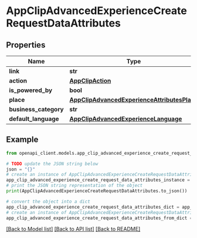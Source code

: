 # AppClipAdvancedExperienceCreateRequestDataAttributes


## Properties

Name | Type | Description | Notes
------------ | ------------- | ------------- | -------------
**link** | **str** |  | 
**action** | [**AppClipAction**](AppClipAction.md) |  | [optional] 
**is_powered_by** | **bool** |  | 
**place** | [**AppClipAdvancedExperienceAttributesPlace**](AppClipAdvancedExperienceAttributesPlace.md) |  | [optional] 
**business_category** | **str** |  | [optional] 
**default_language** | [**AppClipAdvancedExperienceLanguage**](AppClipAdvancedExperienceLanguage.md) |  | 

## Example

```python
from openapi_client.models.app_clip_advanced_experience_create_request_data_attributes import AppClipAdvancedExperienceCreateRequestDataAttributes

# TODO update the JSON string below
json = "{}"
# create an instance of AppClipAdvancedExperienceCreateRequestDataAttributes from a JSON string
app_clip_advanced_experience_create_request_data_attributes_instance = AppClipAdvancedExperienceCreateRequestDataAttributes.from_json(json)
# print the JSON string representation of the object
print(AppClipAdvancedExperienceCreateRequestDataAttributes.to_json())

# convert the object into a dict
app_clip_advanced_experience_create_request_data_attributes_dict = app_clip_advanced_experience_create_request_data_attributes_instance.to_dict()
# create an instance of AppClipAdvancedExperienceCreateRequestDataAttributes from a dict
app_clip_advanced_experience_create_request_data_attributes_from_dict = AppClipAdvancedExperienceCreateRequestDataAttributes.from_dict(app_clip_advanced_experience_create_request_data_attributes_dict)
```
[[Back to Model list]](../README.md#documentation-for-models) [[Back to API list]](../README.md#documentation-for-api-endpoints) [[Back to README]](../README.md)


